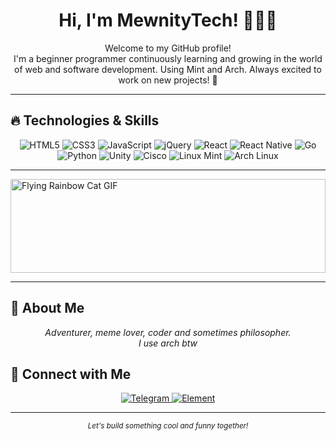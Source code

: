 <div align="center">
  <h1>Hi, I'm MewnityTech! 👾👾👾</h1>
  <p>
    Welcome to my GitHub profile!<br>
   I'm a beginner programmer continuously learning and growing in the world of web and software development. Using Mint and Arch. Always excited to work on new projects! 🚀
  </p>
</div>

---

## 🔥 Technologies & Skills

<div align="center">
 <img src="https://img.shields.io/badge/HTML5-E34F26?style=for-the-badge&logo=html5&logoColor=white" alt="HTML5" />
<img src="https://img.shields.io/badge/CSS3-1572B6?style=for-the-badge&logo=css3&logoColor=white" alt="CSS3" />
<img src="https://img.shields.io/badge/JavaScript-F7DF1E?style=for-the-badge&logo=javascript&logoColor=black" alt="JavaScript" />
<img src="https://img.shields.io/badge/jQuery-0769AD?style=for-the-badge&logo=jquery&logoColor=white" alt="jQuery" />
<img src="https://img.shields.io/badge/React-20232A?style=for-the-badge&logo=react&logoColor=61DAFB" alt="React" />
<img src="https://img.shields.io/badge/React_Native-20232A?style=for-the-badge&logo=react&logoColor=61DAFB" alt="React Native" />
<img src="https://img.shields.io/badge/Go-00ADD8?style=for-the-badge&logo=go&logoColor=white" alt="Go" />
<img src="https://img.shields.io/badge/Python-3776AB?style=for-the-badge&logo=python&logoColor=white" alt="Python" />
<img src="https://img.shields.io/badge/Unity-000000?style=for-the-badge&logo=unity&logoColor=white" alt="Unity" />
<img src="https://img.shields.io/badge/Cisco-1BA0D7?style=for-the-badge&logo=cisco&logoColor=white" alt="Cisco" />
<img src="https://img.shields.io/badge/Linux_Mint-87CF3E?style=for-the-badge&logo=linuxmint&logoColor=white" alt="Linux Mint" />
<img src="https://img.shields.io/badge/Arch_Linux-1793D1?style=for-the-badge&logo=archlinux&logoColor=white" alt="Arch Linux" />

</div>

---

<div>
  <img src="https://media.tenor.com/uZv4t9KXvCMAAAAC/rainbow-cat-rainbow.gif" alt="Flying Rainbow Cat GIF" style="width: 100%; height: 150px; object-fit: cover; display: block; margin: 0 auto;">

</div>

---
## 🚀 About Me

<div align="center">
  <em>
    Adventurer, meme lover, coder and sometimes philosopher.<br>
    I use arch btw
  </em>
</div>

## 🤝 Connect with Me

<div align="center">
  <a href="https://t.me/mewntech" target="_blank">
    <img src="https://img.shields.io/badge/Telegram-26A5E4?style=for-the-badge&logo=telegram&logoColor=white" alt="Telegram">
  </a>
  <a href="https://elemsocial.com/e/mewnity" target="_blank">
      <img src="https://img.shields.io/badge/Element-26A5E4?style=for-the-badge&logo=telegram&logoColor=white" alt="Element">
  </a>
</div>

---

<div align="center">
  <sub>
    <i>Let's build something cool and funny together!</i>
  </sub>
</div>
